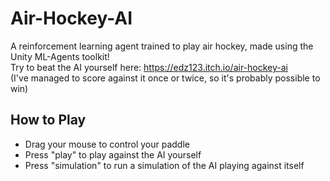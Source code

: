 # Air-Hockey-AI
A reinforcement learning agent trained to play air hockey, made using the Unity ML-Agents toolkit!  
Try to beat the AI yourself here: https://edz123.itch.io/air-hockey-ai  
(I've managed to score against it once or twice, so it's probably possible to win)

## How to Play
- Drag your mouse to control your paddle
- Press "play" to play against the AI yourself
- Press "simulation" to run a simulation of the AI playing against itself
